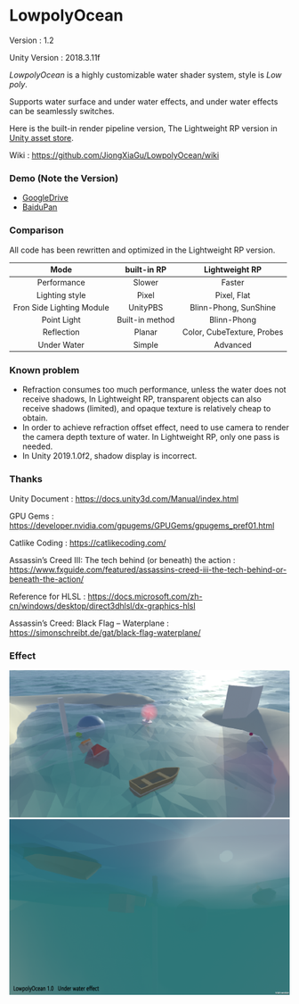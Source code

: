 # LowpolyOcean

Version : 1.2

Unity Version : 2018.3.11f

_LowpolyOcean_ is a highly customizable water shader system, style is _Low poly_.

Supports water surface and under water effects, and under water effects can be seamlessly switches.

Here is the built-in render pipeline version, The Lightweight RP version in [Unity asset store](https://assetstore.unity.com/packages/slug/134311).

Wiki : https://github.com/JiongXiaGu/LowpolyOcean/wiki

### Demo  (Note the Version)
- [GoogleDrive](https://drive.google.com/drive/folders/1velKf2LdrW4I9dhpaCaa2XS_lD5siBMy)
- [BaiduPan](https://pan.baidu.com/s/1i-1KVi470Ro2tEPD6TGuEQ)

### Comparison

All code has been rewritten and optimized in the Lightweight RP version.

| Mode | built-in RP | Lightweight RP |
| :--: | :--: | :--: |
| Performance | Slower | Faster |
| Lighting style | Pixel | Pixel, Flat |
| Fron Side Lighting Module | UnityPBS | Blinn-Phong, SunShine |
| Point Light | Built-in method | Blinn-Phong |
| Reflection | Planar | Color, CubeTexture, Probes |
| Under Water | Simple | Advanced |

### Known problem
* Refraction consumes too much performance, unless the water does not receive shadows, In Lightweight RP, transparent objects can also receive shadows (limited), and opaque texture is relatively cheap to obtain.
* In order to achieve refraction offset effect, need to use camera to render the camera depth texture of water. In Lightweight RP, only one pass is needed.
* In Unity 2019.1.0f2, shadow display is incorrect.

### Thanks

Unity Document : https://docs.unity3d.com/Manual/index.html

GPU Gems : https://developer.nvidia.com/gpugems/GPUGems/gpugems_pref01.html

Catlike Coding : https://catlikecoding.com/

Assassin’s Creed III: The tech behind (or beneath) the action : https://www.fxguide.com/featured/assassins-creed-iii-the-tech-behind-or-beneath-the-action/

Reference for HLSL : https://docs.microsoft.com/zh-cn/windows/desktop/direct3dhlsl/dx-graphics-hlsl

Assassin’s Creed: Black Flag – Waterplane : https://simonschreibt.de/gat/black-flag-waterplane/

### Effect

![1](https://github.com/JiongXiaGu/LowpolyOcean/blob/master/Image/FaFaFa.png)
![2](https://github.com/JiongXiaGu/LowpolyOcean/blob/master/Image/636799873936840380.png)
